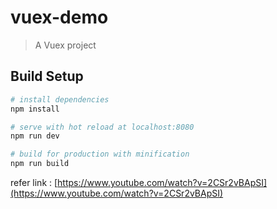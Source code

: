 # vuex-demo

> A Vuex project

## Build Setup

``` bash
# install dependencies
npm install

# serve with hot reload at localhost:8080
npm run dev

# build for production with minification
npm run build
```

refer link : [https://www.youtube.com/watch?v=2CSr2vBApSI](https://www.youtube.com/watch?v=2CSr2vBApSI)
